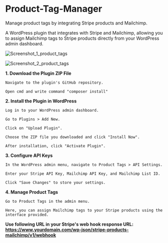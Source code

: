 # Product-Tag-Manager
Manage product tags by integrating Stripe products and Mailchimp.

A WordPress plugin that integrates with Stripe and Mailchimp, allowing you to assign Mailchimp tags to Stripe products directly from your WordPress admin dashboard.

![Screenshot_1_product_tags](https://github.com/user-attachments/assets/33315b61-f251-4ee3-82fa-a4926800a14f)

![Screenshot_2_product_tags](https://github.com/user-attachments/assets/f180c698-9547-43a3-945d-3c307376482e)


**1. Download the Plugin ZIP File**

    Navigate to the plugin's GitHub repository.

    Open cmd and write command "composer install"
    

**2. Install the Plugin in WordPress**

    Log in to your WordPress admin dashboard.

    Go to Plugins > Add New.

    Click on "Upload Plugin".

    Choose the ZIP file you downloaded and click "Install Now".

    After installation, click "Activate Plugin".​
   

**3. Configure API Keys**

    In the WordPress admin menu, navigate to Product Tags > API Settings.

    Enter your Stripe API Key, Mailchimp API Key, and Mailchimp List ID.

    Click "Save Changes" to store your settings.​

**4. Manage Product Tags**

    Go to Product Tags in the admin menu.

    Here, you can assign Mailchimp tags to your Stripe products using the interface provided.

**Use following URL in your Stripe's web hook response URL:
https://www.yourdomain.com/wp-json/stripe-products-mailchimp/v1/webhook**
